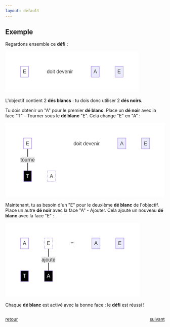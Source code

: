```yaml
---
layout: default
---
```


<div markdown="1">

## Exemple

Regardons ensemble ce **défi** :

![](assets/a.png)

L'objectif contient 2 **dés blancs** : tu dois donc utiliser 2 **dés noirs**.

Tu dois obtenir un "A" pour le premier **dé blanc**. Place un **dé noir** avec la face "T" - Tourner sous le **dé blanc** "E". Cela change "E" en "A" :

![](assets/b.png)

</div>

<div markdown="1">

Maintenant, tu as besoin d'un "E" pour le deuxième **dé blanc** de l'objectif. Place un autre **dé noir** avec la face "A" - Ajouter. Cela ajoute un nouveau **dé blanc** avec la face "E" :

![](assets/c.png)

Chaque **dé blanc** est activé avec la bonne face : le **défi** est réussi !

</div>

<div markdown="1" style="grid-column: 1 / -1; display: flex; justify-content: space-between">

[retour](./1)

[suivant](./3)

</div>
